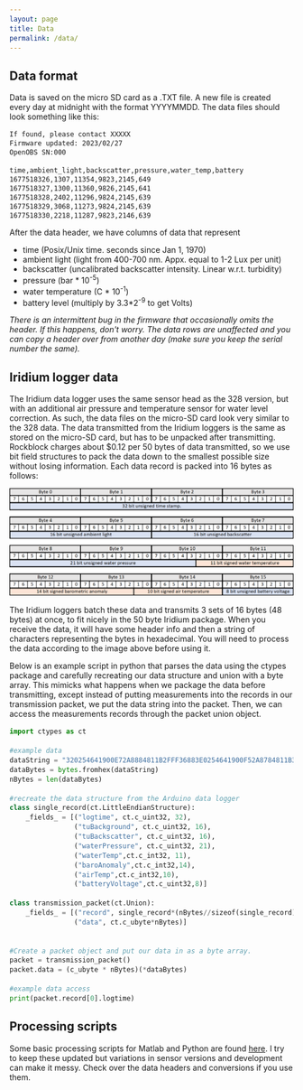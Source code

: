 ```yaml
---
layout: page
title: Data
permalink: /data/
---
```


## Data format
Data is saved on the micro SD card as a .TXT file. A new file is created every day at midnight with the format YYYYMMDD. The data files should look something like this: 
~~~
If found, please contact XXXXX
Firmware updated: 2023/02/27
OpenOBS SN:000

time,ambient_light,backscatter,pressure,water_temp,battery
1677518326,1307,11354,9823,2145,649
1677518327,1300,11360,9826,2145,641
1677518328,2402,11296,9824,2145,639
1677518329,3068,11273,9824,2145,639
1677518330,2218,11287,9823,2146,639
~~~

After the data header, we have columns of data that represent
* time (Posix/Unix time. seconds since Jan 1, 1970)
* ambient light (light from 400-700 nm. Appx. equal to 1-2 Lux per unit)
* backscatter (uncalibrated backscatter intensity. Linear w.r.t. turbidity)
* pressure (bar * 10<sup>-5</sup>)
* water temperature (C * 10<sup>-1</sup>)
* battery level (multiply by 3.3*2<sup>-9</sup> to get Volts)

*There is an intermittent bug in the firmware that occasionally omits the header. If this happens, don't worry. The data rows are unaffected and you can copy a header over from another day (make sure you keep the serial number the same).*

## Iridium logger data
The Iridium data logger uses the same sensor head as the 328 version, but with an additional air pressure and temperature sensor for water level correction. As such, the data files on the micro-SD card look very similar to the 328 data. 
The data transmitted from the Iridium loggers is the same as stored on the micro-SD card, but has to be unpacked after transmitting. Rockblock charges about $0.12 per 50 bytes of data transmitted, so we use bit field structures to pack the data down to the smallest possible size without losing information. Each data record is packed into 16 bytes as follows: 

![image](./assets/images/IridiumBitField.png)

The Iridium loggers batch these data and transmits 3 sets of 16 bytes (48 bytes) at once, to fit nicely in the 50 byte Iridium package. When you receive the data, it will have some header info and then a string of characters representing the bytes in hexadecimal. You will need to process the data according to the image above before using it.

Below is an example script in python that parses the data using the ctypes package and carefully recreating our data structure and union with a byte array. This mimicks what happens when we package the data before transmitting, except instead of putting measurements into the records in our transmission packet, we put the data string into the packet. Then, we can access the measurements records through the packet union object.

~~~python
import ctypes as ct

#example data
dataString = "320254641900E72A8884811B2FFF36883E0254641900F52A8784811B36FF3685480254641A00F82A8A84811B34BF3685"
dataBytes = bytes.fromhex(dataString)
nBytes = len(dataBytes)

#recreate the data structure from the Arduino data logger
class single_record(ct.LittleEndianStructure):
    _fields_ = [("logtime", ct.c_uint32, 32),
                ("tuBackground", ct.c_uint32, 16),
                ("tuBackscatter", ct.c_uint32, 16),
                ("waterPressure", ct.c_uint32, 21),
                ("waterTemp",ct.c_int32, 11),
                ("baroAnomaly",ct.c_int32,14),
                ("airTemp",ct.c_int32,10),
                ("batteryVoltage",ct.c_uint32,8)]  
    
class transmission_packet(ct.Union):
    _fields_ = [("record", single_record*(nBytes//sizeof(single_record))),
                ("data", ct.c_ubyte*nBytes)]
    

#Create a packet object and put our data in as a byte array.
packet = transmission_packet()
packet.data = (c_ubyte * nBytes)(*dataBytes)

#example data access
print(packet.record[0].logtime)
~~~

## Processing scripts
Some basic processing scripts for Matlab and Python are found [here](https://github.com/tedlanghorst/OpenOBS-328/tree/main/scripts). I try to keep these updated but variations in sensor versions and development can make it messy. Check over the data headers and conversions if you use them.